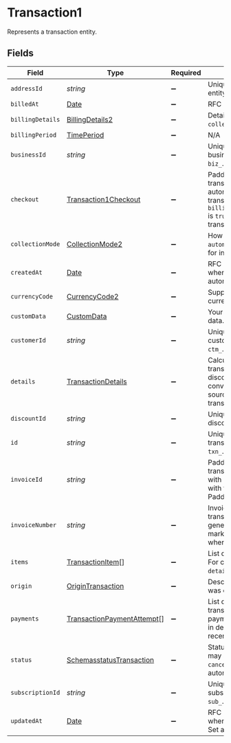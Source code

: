 # Transaction1

Represents a transaction entity.


## Fields

| Field                                                                                                                                                                                                   | Type                                                                                                                                                                                                    | Required                                                                                                                                                                                                | Description                                                                                                                                                                                             | Example                                                                                                                                                                                                 |
| ------------------------------------------------------------------------------------------------------------------------------------------------------------------------------------------------------- | ------------------------------------------------------------------------------------------------------------------------------------------------------------------------------------------------------- | ------------------------------------------------------------------------------------------------------------------------------------------------------------------------------------------------------- | ------------------------------------------------------------------------------------------------------------------------------------------------------------------------------------------------------- | ------------------------------------------------------------------------------------------------------------------------------------------------------------------------------------------------------- |
| `addressId`                                                                                                                                                                                             | *string*                                                                                                                                                                                                | :heavy_minus_sign:                                                                                                                                                                                      | Unique Paddle ID for this address entity, prefixed with `add_`.                                                                                                                                         | add_01gm302t81w94gyjpjpqypkzkf                                                                                                                                                                          |
| `billedAt`                                                                                                                                                                                              | [Date](https://developer.mozilla.org/en-US/docs/Web/JavaScript/Reference/Global_Objects/Date)                                                                                                           | :heavy_minus_sign:                                                                                                                                                                                      | RFC 3339 datetime string.                                                                                                                                                                               | 2024-10-12T07:20:50.52Z                                                                                                                                                                                 |
| `billingDetails`                                                                                                                                                                                        | [BillingDetails2](../../models/shared/billingdetails2.md)                                                                                                                                               | :heavy_minus_sign:                                                                                                                                                                                      | Details for invoicing. Required if `collection_mode` is `manual`.                                                                                                                                       |                                                                                                                                                                                                         |
| `billingPeriod`                                                                                                                                                                                         | [TimePeriod](../../models/shared/timeperiod.md)                                                                                                                                                         | :heavy_minus_sign:                                                                                                                                                                                      | N/A                                                                                                                                                                                                     |                                                                                                                                                                                                         |
| `businessId`                                                                                                                                                                                            | *string*                                                                                                                                                                                                | :heavy_minus_sign:                                                                                                                                                                                      | Unique Paddle ID for this business entity, prefixed with `biz_`.                                                                                                                                        | biz_01grrebrzaee2qj2fqqhmcyzaj                                                                                                                                                                          |
| `checkout`                                                                                                                                                                                              | [Transaction1Checkout](../../models/shared/transaction1checkout.md)                                                                                                                                     | :heavy_minus_sign:                                                                                                                                                                                      | Paddle Checkout details for this transaction. Always included for automatically-collected transactions. Included where `billing_details.enable_checkout` is `true` for manually-collected transactions. |                                                                                                                                                                                                         |
| `collectionMode`                                                                                                                                                                                        | [CollectionMode2](../../models/shared/collectionmode2.md)                                                                                                                                               | :heavy_minus_sign:                                                                                                                                                                                      | How payment is collected. `automatic` for checkout, `manual` for invoices.                                                                                                                              |                                                                                                                                                                                                         |
| `createdAt`                                                                                                                                                                                             | [Date](https://developer.mozilla.org/en-US/docs/Web/JavaScript/Reference/Global_Objects/Date)                                                                                                           | :heavy_minus_sign:                                                                                                                                                                                      | RFC 3339 datetime string of when this entity was created. Set automatically by Paddle.                                                                                                                  | 2024-10-12T07:20:50.52Z                                                                                                                                                                                 |
| `currencyCode`                                                                                                                                                                                          | [CurrencyCode2](../../models/shared/currencycode2.md)                                                                                                                                                   | :heavy_minus_sign:                                                                                                                                                                                      | Supported three-letter ISO 4217 currency code.                                                                                                                                                          |                                                                                                                                                                                                         |
| `customData`                                                                                                                                                                                            | [CustomData](../../models/shared/customdata.md)                                                                                                                                                         | :heavy_minus_sign:                                                                                                                                                                                      | Your own structured key-value data.                                                                                                                                                                     |                                                                                                                                                                                                         |
| `customerId`                                                                                                                                                                                            | *string*                                                                                                                                                                                                | :heavy_minus_sign:                                                                                                                                                                                      | Unique Paddle ID for this customer entity, prefixed with `ctm_`.                                                                                                                                        | ctm_01grnn4zta5a1mf02jjze7y2ys                                                                                                                                                                          |
| `details`                                                                                                                                                                                               | [TransactionDetails](../../models/shared/transactiondetails.md)                                                                                                                                         | :heavy_minus_sign:                                                                                                                                                                                      | Calculated totals for a transaction, including proration, discounts, tax, and currency conversion. Considered the source of truth for totals on a transaction.                                          |                                                                                                                                                                                                         |
| `discountId`                                                                                                                                                                                            | *string*                                                                                                                                                                                                | :heavy_minus_sign:                                                                                                                                                                                      | Unique Paddle ID for this discount, prefixed with `dsc_`.                                                                                                                                               | dsc_01gv5kpg05xp104ek2fmgjwttf                                                                                                                                                                          |
| `id`                                                                                                                                                                                                    | *string*                                                                                                                                                                                                | :heavy_minus_sign:                                                                                                                                                                                      | Unique Paddle ID for this transaction entity, prefixed with `txn_`.                                                                                                                                     | txn_01h04vsbhqc62t8hmd4z3b578c                                                                                                                                                                          |
| `invoiceId`                                                                                                                                                                                             | *string*                                                                                                                                                                                                | :heavy_minus_sign:                                                                                                                                                                                      | Paddle ID of the invoice that this transaction is related to, prefixed with `inv_`. Used for compatibility with the initial version of the Paddle Invoice API.                                          | inv_01ghbk4xjn4qdsmstcwzgcgg35                                                                                                                                                                          |
| `invoiceNumber`                                                                                                                                                                                         | *string*                                                                                                                                                                                                | :heavy_minus_sign:                                                                                                                                                                                      | Invoice number for this transaction. Automatically generated by Paddle when you mark a transaction as `billed` where `collection_mode` is `manual`.                                                     | 123-45678                                                                                                                                                                                               |
| `items`                                                                                                                                                                                                 | [TransactionItem](../../models/shared/transactionitem.md)[]                                                                                                                                             | :heavy_minus_sign:                                                                                                                                                                                      | List of items on this transaction. For calculated totals, use `details.line_items`.                                                                                                                     |                                                                                                                                                                                                         |
| `origin`                                                                                                                                                                                                | [OriginTransaction](../../models/shared/origintransaction.md)                                                                                                                                           | :heavy_minus_sign:                                                                                                                                                                                      | Describes how this transaction was created.                                                                                                                                                             |                                                                                                                                                                                                         |
| `payments`                                                                                                                                                                                              | [TransactionPaymentAttempt](../../models/shared/transactionpaymentattempt.md)[]                                                                                                                         | :heavy_minus_sign:                                                                                                                                                                                      | List of payment attempts for this transaction, including successful payments. Sorted by `created_at` in descending order, so most recent attemps are returned first.                                    |                                                                                                                                                                                                         |
| `status`                                                                                                                                                                                                | [SchemasstatusTransaction](../../models/shared/schemasstatustransaction.md)                                                                                                                             | :heavy_minus_sign:                                                                                                                                                                                      | Status of this transaction. You may set a transaction to `billed` or `canceled`, other statuses are set automatically by Paddle.                                                                        |                                                                                                                                                                                                         |
| `subscriptionId`                                                                                                                                                                                        | *string*                                                                                                                                                                                                | :heavy_minus_sign:                                                                                                                                                                                      | Unique Paddle ID for this subscription entity, prefixed with `sub_`.                                                                                                                                    | sub_01h04vsc0qhwtsbsxh3422wjs4                                                                                                                                                                          |
| `updatedAt`                                                                                                                                                                                             | [Date](https://developer.mozilla.org/en-US/docs/Web/JavaScript/Reference/Global_Objects/Date)                                                                                                           | :heavy_minus_sign:                                                                                                                                                                                      | RFC 3339 datetime string of when this entity was updated. Set automatically by Paddle.                                                                                                                  | 2024-10-13T07:20:50.52Z                                                                                                                                                                                 |